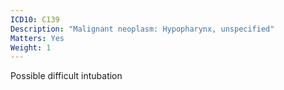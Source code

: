 ```yaml
---
ICD10: C139
Description: "Malignant neoplasm: Hypopharynx, unspecified"
Matters: Yes
Weight: 1
---
```

Possible difficult intubation
